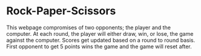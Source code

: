 # Rock-Paper-Scissors
This webpage compromises of two opponents; the player and the computer.
At each round, the player will either draw, win, or lose, the game against the computer.
Scores get updated based on a round to round basis.
First opponent to get 5 points wins the game and the game will reset after.
